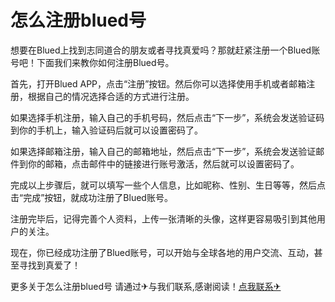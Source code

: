# 怎么注册blued号

想要在Blued上找到志同道合的朋友或者寻找真爱吗？那就赶紧注册一个Blued账号吧！下面我们来教你如何注册Blued号。

首先，打开Blued APP，点击“注册”按钮。然后你可以选择使用手机或者邮箱注册，根据自己的情况选择合适的方式进行注册。

如果选择手机注册，输入自己的手机号码，然后点击“下一步”，系统会发送验证码到你的手机上，输入验证码后就可以设置密码了。

如果选择邮箱注册，输入自己的邮箱地址，然后点击“下一步”，系统会发送验证邮件到你的邮箱，点击邮件中的链接进行账号激活，然后就可以设置密码了。

完成以上步骤后，就可以填写一些个人信息，比如昵称、性别、生日等等，然后点击“完成”按钮，就成功注册了Blued账号。

注册完毕后，记得完善个人资料，上传一张清晰的头像，这样更容易吸引到其他用户的关注。

现在，你已经成功注册了Blued账号，可以开始与全球各地的用户交流、互动，甚至寻找到真爱了！

更多关于怎么注册blued号 请通过✈与我们联系,感谢阅读！[点我联系✈](https://img.G208.com)